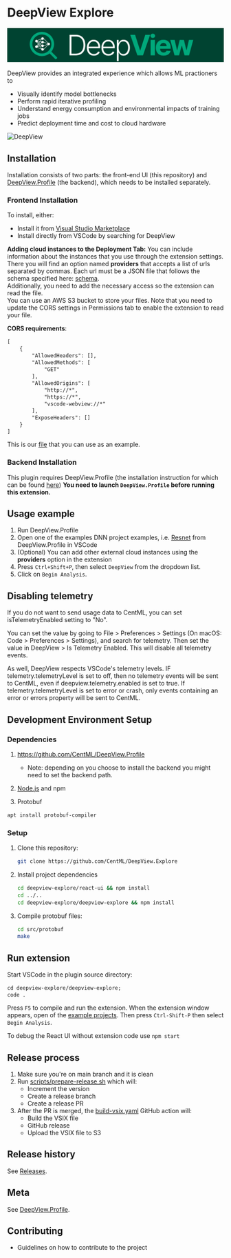 # DeepView Explore
![DeepView](https://raw.githubusercontent.com/CentML/DeepView.Explore/main/deepview-explore/react-ui/public/resources/deepview.png)

DeepView provides an integrated experience which allows ML practioners to
- Visually identify model bottlenecks
- Perform rapid iterative profiling
- Understand energy consumption and environmental impacts of training jobs
- Predict deployment time and cost to cloud hardware

![DeepView](https://docs.centml.ai/_images/deepview.gif)

## Installation
Installation consists of two parts: the front-end UI (this repository) and [DeepView.Profile](https://github.com/CentML/DeepView.Profile) (the backend), which needs to be installed separately.

### Frontend Installation
To install, either:
* Install it from [Visual Studio Marketplace](https://marketplace.visualstudio.com/items?itemName=CentML.deepview-explore)
* Install directly from VSCode by searching for DeepView

**Adding cloud instances to the Deployment Tab:** You can include information about the instances that you use through the extension settings. There you will find an option named **providers** that accepts a list of urls separated by commas. Each url must be a JSON file that follows the schema specified here: [schema](deepview-explore/react-ui/src/schema/CloudProvidersSchema.js).<br/>
Additionally, you need to add the necessary access so the extension can read the file.<br/>
You can use an AWS S3 bucket to store your files. Note that you need to update the CORS settings in Permissions tab to enable the extension to read your file.

**CORS requirements**:
```
[
    {
        "AllowedHeaders": [],
        "AllowedMethods": [
            "GET"
        ],
        "AllowedOrigins": [
            "http://*",
            "https://*",
            "vscode-webview://*"
        ],
        "ExposeHeaders": []
    }
]
```

This is our [file](https://deepview-explorer-public.s3.amazonaws.com/vscode-cloud-providers/providers.json) that you can use as an example.

### Backend Installation
This plugin requires DeepView.Profile (the installation instruction for which can be found [here](https://github.com/CentML/DeepView.Profile)) **You need to launch `DeepView.Profile` before running this extension.**

## Usage example
1. Run DeepView.Profile
2. Open one of the examples DNN project examples, i.e. [Resnet](https://github.com/CentML/DeepView.Profile/tree/main/examples/resnet) from DeepView.Profile in VSCode
3. (Optional) You can add other external cloud instances using the **providers** option in the extension
4. Press `Ctrl+Shift+P`, then select `DeepView` from the dropdown list.
5. Click on `Begin Analysis`.

## Disabling telemetry
If you do not want to send usage data to CentML, you can set isTelemetryEnabled setting to "No".

You can set the value by going to File > Preferences > Settings (On macOS: Code > Preferences > Settings), and search for telemetry. Then set the value in DeepView > Is Telemetry Enabled. This will disable all telemetry events.

As well, DeepView respects VSCode's telemetry levels. IF telemetry.telemetryLevel is set to off, then no telemetry events will be sent to CentML, even if deepview.telemetry.enabled is set to true. If telemetry.telemetryLevel is set to error or crash, only events containing an error or errors property will be sent to CentML.

## Development Environment Setup

### Dependencies
1. https://github.com/CentML/DeepView.Profile
   
   - Note: depending on you choose to install the backend you might need to set the backend path.
2. [Node.js](https://nodejs.org/en/) and npm
3. Protobuf
```bash
apt install protobuf-compiler
```

### Setup
1. Clone this repository:
   ```zsh
   git clone https://github.com/CentML/DeepView.Explore
   ```
1. Install project dependencies
   ```zsh
   cd deepview-explore/react-ui && npm install
   cd ../..
   cd deepview-explore/deepview-explore && npm install
   ```
1. Compile protobuf files:
   ```zsh
   cd src/protobuf
   make
   ```
## Run extension
Start VSCode in the plugin source directory:
```
cd deepview-explore/deepview-explore;
code .
```
Press `F5` to compile and run the extension. When the extension window appears, open of the [example projects](https://github.com/CentML/DeepView.Profile/tree/main/examples). Then press `Ctrl-Shift-P` then select `Begin Analysis`.

To debug the React UI without extension code use `npm start`

## Release process
1. Make sure you're on main branch and it is clean
2. Run [scripts/prepare-release.sh](tools/prepare-release.sh) which will:
    * Increment the version
    * Create a release branch
    * Create a release PR
1. After the PR is merged, the [build-vsix.yaml](.github/workflows/build-vsix.yaml) GitHub action will:
    * Build the VSIX file
    * GitHub release
    * Upload the VSIX file to S3

## Release history
See [Releases](https://github.com/CentML/DeepView.Explore/releases).

## Meta
See [DeepView.Profile](https://github.com/CentML/DeepView.Profile).

## Contributing
 - Guidelines on how to contribute to the project
